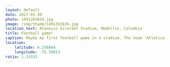 ```yaml
---
layout: default
date: 2017-03-30
photo: 1491263634.jpg
image: /img/thumb/1491263634.jpg
location_text: Atanasio Girardot Stadium, Medellin, Colombia
title: Football game!
caption: Maybe my first football game in a stadium. The team 'Atletico Nacional' played and won 3-1 against 'Santa Fe'. Nice game though the ambiance in the stadium was the real thing!
location:
    latitude: 6.256864
    longitude: -75.59013
ratio: 1.33333
---
```

